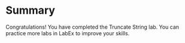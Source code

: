 # Summary

Congratulations! You have completed the Truncate String lab. You can practice more labs in LabEx to improve your skills.
